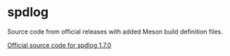 # spdlog

Source code from official releases with added Meson build definition files.

[Official source code for spdlog 1.7.0](https://github.com/gabime/spdlog)